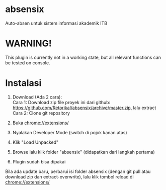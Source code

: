 # absensix
Auto-absen untuk sistem informasi akademik ITB

# WARNING!
This plugin is currently not in a working state, but all relevant functions can be tested on console.

# Instalasi
1. Download (Ada 2 cara):<br/>
Cara 1: Download zip file proyek ini dari github: https://github.com/Retorikal/absensix/archive/master.zip, lalu extract<br/>
Cara 2: Clone git repository

2. Buka [chrome://extensions/](chrome://extensions/)

3. Nyalakan Developer Mode (switch di pojok kanan atas)

4. Klik "Load Unpacked"

5. Browse lalu klik folder "absensix" (didapatkan dari langkah pertama)

6. Plugin sudah bisa dipakai

Bila ada update baru, perbarui isi folder absensix (dengan git pull atau download zip dan extract-overwrite), lalu klik tombol reload di [chrome://extensions/](chrome://extensions/)